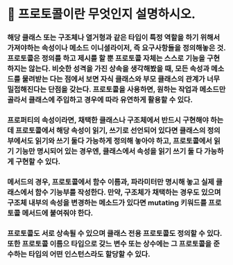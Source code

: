 # 🐥 프로토콜이란 무엇인지 설명하시오.


### 해당 클래스 또는 구조체나 열거형과 같은 타입이 특정 역할을 하기 위해서 가져야하는 속성이나 메소드 이니셜라이저, 즉 요구사항들을 정의해놓은 것. 프로토콜은 정의를 하고 제시를 할 뿐 프로토콜 자체는 스스로 기능을 구현하지는 않는다. 비슷한 성격을 가진 상속을 생각해봤을 때, 모든 속성과 메소드를 물려받는 다는 점에서 보면 자식 클래스와 부모 클래스의 관계가 너무 밀접해진다는 단점을 갖는다. 프로토콜을 사용하면, 원하는 작업과 메소드만 골라서 클래스에 주입하고 경우에 따라 유연하게 활용할 수 있다.

### 프로퍼티의 속성이라면, 채택한 클래스나 구조체에서 반드시 구현해야 하는데 프로토콜에서 해당 속성이 읽기, 쓰기로 선언되어 있다면 클래스의 정의부에서도 읽기와 쓰기 둘다 가능하게 정의해 놓아야 하고, 프로토콜에서 읽기 기능만 명시되어 있는 경우엔, 클래스에서 속성을 읽기 쓰기 둘 다 가능하게 구현할 수 있다.

### 메서드의 경우, 프로토콜에서 함수 이름과, 파라미터만 명시해 놓고 실제 클래스에서 함수 기능부를 작성한다. 만약, 구조체가 채택하는 경우도 있으며 구조체 내부의 속성을 변경하는 메소드가 있다면 mutating 키워드를 프로토콜 메서드에 붙여줘야 한다.

### 프로토콜도 서로 상속될 수 있으며 클래스 전용 프로토콜도 정의할 수 있다. 또한 프로토콜 이름으 타입으로 갖느 변수 또는 상수에는 그 프로토콜을 준수하는 타입의 어떤 인스턴스라도 할당할 수 있다.
